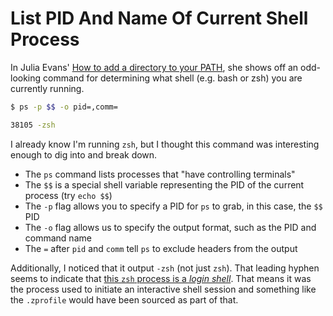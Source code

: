 # List PID And Name Of Current Shell Process

In Julia Evans' [How to add a directory to your
PATH](https://jvns.ca/blog/2025/02/13/how-to-add-a-directory-to-your-path/),
she shows off an odd-looking command for determining what shell (e.g. bash or
zsh) you are currently running.

```bash
$ ps -p $$ -o pid=,comm=

38105 -zsh
```

I already know I'm running `zsh`, but I thought this command was interesting
enough to dig into and break down.

- The `ps` command lists processes that "have controlling terminals"
- The `$$` is a special shell variable representing the PID of the current process (try `echo $$`)
- The `-p` flag allows you to specify a PID for `ps` to grab, in this case, the `$$` PID
- The `-o` flag allows us to specify the output format, such as the PID and command name
- The `=` after `pid` and `comm` tell `ps` to exclude headers from the output

Additionally, I noticed that it output `-zsh` (not just `zsh`). That leading
hyphen seems to indicate that [this `zsh` process is a _login
shell_](https://unix.stackexchange.com/a/46856/5916). That means it was the
process used to initiate an interactive shell session and something like the
`.zprofile` would have been sourced as part of that.
